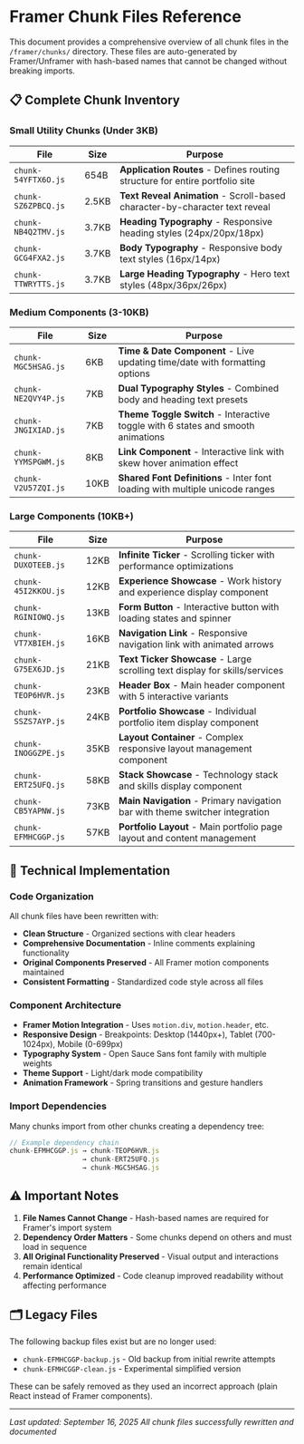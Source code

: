# Framer Chunk Files Reference

This document provides a comprehensive overview of all chunk files in the `/framer/chunks/` directory. These files are auto-generated by Framer/Unframer with hash-based names that cannot be changed without breaking imports.

## 📋 Complete Chunk Inventory

### Small Utility Chunks (Under 3KB)

| File | Size | Purpose |
|------|------|---------|
| `chunk-54YFTX6O.js` | 654B | **Application Routes** - Defines routing structure for entire portfolio site |
| `chunk-SZ6ZPBCQ.js` | 2.5KB | **Text Reveal Animation** - Scroll-based character-by-character text reveal |
| `chunk-NB4Q2TMV.js` | 3.7KB | **Heading Typography** - Responsive heading styles (24px/20px/18px) |
| `chunk-GCG4FXA2.js` | 3.7KB | **Body Typography** - Responsive body text styles (16px/14px) |
| `chunk-TTWRYTTS.js` | 3.7KB | **Large Heading Typography** - Hero text styles (48px/36px/26px) |

### Medium Components (3-10KB)

| File | Size | Purpose |
|------|------|---------|
| `chunk-MGC5HSAG.js` | 6KB | **Time & Date Component** - Live updating time/date with formatting options |
| `chunk-NE2QVY4P.js` | 7KB | **Dual Typography Styles** - Combined body and heading text presets |
| `chunk-JNGIXIAD.js` | 7KB | **Theme Toggle Switch** - Interactive toggle with 6 states and smooth animations |
| `chunk-YYMSPGWM.js` | 8KB | **Link Component** - Interactive link with skew hover animation effect |
| `chunk-V2U57ZQI.js` | 10KB | **Shared Font Definitions** - Inter font loading with multiple unicode ranges |

### Large Components (10KB+)

| File | Size | Purpose |
|------|------|---------|
| `chunk-DUXOTEEB.js` | 12KB | **Infinite Ticker** - Scrolling ticker with performance optimizations |
| `chunk-45I2KKOU.js` | 12KB | **Experience Showcase** - Work history and experience display component |
| `chunk-RGINIOWQ.js` | 13KB | **Form Button** - Interactive button with loading states and spinner |
| `chunk-VT7XBIEH.js` | 16KB | **Navigation Link** - Responsive navigation link with animated arrows |
| `chunk-G75EX6JD.js` | 21KB | **Text Ticker Showcase** - Large scrolling text display for skills/services |
| `chunk-TEOP6HVR.js` | 23KB | **Header Box** - Main header component with 5 interactive variants |
| `chunk-SSZS7AYP.js` | 24KB | **Portfolio Showcase** - Individual portfolio item display component |
| `chunk-INOGGZPE.js` | 35KB | **Layout Container** - Complex responsive layout management component |
| `chunk-ERT25UFQ.js` | 58KB | **Stack Showcase** - Technology stack and skills display component |
| `chunk-CB5YAPNW.js` | 73KB | **Main Navigation** - Primary navigation bar with theme switcher integration |
| `chunk-EFMHCGGP.js` | 57KB | **Portfolio Layout** - Main portfolio page layout and content management |

## 🔧 Technical Implementation

### Code Organization
All chunk files have been rewritten with:
- **Clean Structure** - Organized sections with clear headers
- **Comprehensive Documentation** - Inline comments explaining functionality
- **Original Components Preserved** - All Framer motion components maintained
- **Consistent Formatting** - Standardized code style across all files

### Component Architecture
- **Framer Motion Integration** - Uses `motion.div`, `motion.header`, etc.
- **Responsive Design** - Breakpoints: Desktop (1440px+), Tablet (700-1024px), Mobile (0-699px)
- **Typography System** - Open Sauce Sans font family with multiple weights
- **Theme Support** - Light/dark mode compatibility
- **Animation Framework** - Spring transitions and gesture handlers

### Import Dependencies
Many chunks import from other chunks creating a dependency tree:
```javascript
// Example dependency chain
chunk-EFMHCGGP.js → chunk-TEOP6HVR.js
                  → chunk-ERT25UFQ.js
                  → chunk-MGC5HSAG.js
```

## ⚠️ Important Notes

1. **File Names Cannot Change** - Hash-based names are required for Framer's import system
2. **Dependency Order Matters** - Some chunks depend on others and must load in sequence
3. **All Original Functionality Preserved** - Visual output and interactions remain identical
4. **Performance Optimized** - Code cleanup improved readability without affecting performance

## 🗂️ Legacy Files

The following backup files exist but are no longer used:
- `chunk-EFMHCGGP-backup.js` - Old backup from initial rewrite attempts
- `chunk-EFMHCGGP-clean.js` - Experimental simplified version

These can be safely removed as they used an incorrect approach (plain React instead of Framer components).

---

*Last updated: September 16, 2025*
*All chunk files successfully rewritten and documented*
